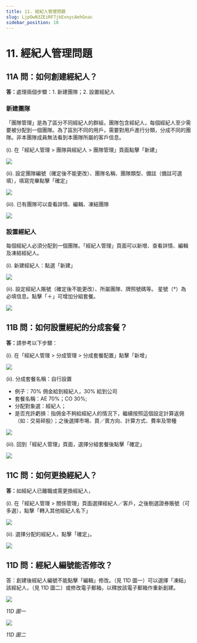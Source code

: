 ```yaml
---
title: 11. 經紀人管理問題
slug: LjpOwN3ZEiRF7jkExnycAehGnac
sidebar_position: 10
---
```



# 11. 經紀人管理問題

## 11A 問：如何創建經紀人？

<b>答：</b>處理兩個步驟：1. 新建團隊；2. 設置經紀人 

### 新建團隊

「團隊管理」是為了區分不同經紀人的群組，團隊包含經紀人，每個經紀人至少需要被分配到一個團隊。為了區別不同的用戶，需要對用戶進行分類，分成不同的團隊。非本團隊成員無法看到本團隊所屬的客戶信息。

(i).  在「經紀人管理 &gt; 團隊與經紀人 &gt; 團隊管理」頁面點擊「新建」

<img src="/assets/Lom0bedRgoyqUYxfrKSc4z88nQb.png" src-width="2508" src-height="1318" align="center"/>

(ii). 設定團隊編號（確定後不能更改）、團隊名稱、團隊類型、備註（備註可選填），填寫完畢點擊「確定」

<img src="/assets/ADtCbc54Vo5A7LxPY8rcYNv9nNe.png" src-width="2164" src-height="1080" align="center"/>

(iii). 已有團隊可以查看詳情、編輯、凍結團隊

<img src="/assets/PTV4beZ6qopb8ExICevcEgeSnjc.png" src-width="2168" src-height="554" align="center"/>

### 設置經紀人

每個經紀人必須分配到一個團隊。「經紀人管理」頁面可以新增、查看詳情、編輯及凍結經紀人。

(i). 新建經紀人：點選「新建」

<img src="/assets/VkKnbCho6ojMWMxJy4Gc0PdTnsg.png" src-width="2162" src-height="564" align="center"/>

(ii). 設定經紀人賬號（確定後不能更改）、所屬團隊、牌照號碼等。
星號（*）為必填信息。點擊「＋」可增加分組套餐。

<img src="/assets/FjiCbR1OOo37AlxGp1Jci0XcnVg.png" src-width="2174" src-height="1430" align="center"/>

## 11B 問：如何設置經紀的分成套餐？

<b>答：</b>請參考以下步驟：

(i). 在「經紀人管理 &gt; 分成管理 &gt; 分成套餐配置」點擊「新增」 

<img src="/assets/YOgXb4hW7oYy4dxki4AcDzimnsb.png" src-width="2504" src-height="984" align="center"/>

(ii). 分成套餐名稱：自行設置 

- 例子：70% 佣金給到經紀人，30% 給到公司
- 套餐名稱：AE 70%；CO 30%; 
- 分配對象選：經紀人；
- 是否充許虧損：指佣金不夠給經紀人的情況下，繼續按照這個設定計算返佣（如：交易碎股）；之後選擇市埸、買／賣方向、計算方式、費率及幣種

<img src="/assets/LyBybbShRolQhvxH7I9cSbrxnId.png" src-width="2506" src-height="1434" align="center"/>

(iii). 回到「經紀人管理」頁面，選擇分組套餐後點擊「確定」

<img src="/assets/MDwvbTrLHo6F1Ax7k5acUtcFnxg.png" src-width="2496" src-height="1430" align="center"/>

## 11C 問：如何更換經紀人？

<b>答：</b>如經紀人已離職或需更換經紀人，

(i). 在「經紀人管理 &gt; 關係管理」頁面選擇經紀人／客戶，之後剔選證券賬號（可多選），點擊「轉入其他經紀人名下」

<img src="/assets/FAfCbKHKeo77inxCAk7cYmKnnsg.png" src-width="2502" src-height="1122" align="center"/>

(ii). 選擇分配的經紀人，點擊「確定」。

<img src="/assets/UkspbwFj5oTOVQxUZKSceLY5nxf.png" src-width="2168" src-height="1356" align="center"/>

## 11D 問：經紀人編號能否修改？

答：創建後經紀人編號不能點擊「編輯」修改。（見 11D 圖一）可以選擇「凍結」該經紀人，（見 11D 圖二）或修改電子郵箱，以釋放該電子郵箱作重新創建。

<img src="/assets/QZvlbVJw2oFeXjxA7FNcenmFnb4.png" src-width="2700" src-height="1376" align="center"/>

<em>11D 圖一</em>

<img src="/assets/YLAsbfExUoDjtqx98y6cW4xoncb.png" src-width="2842" src-height="1314" align="center"/>

<em>11D 圖二</em>

